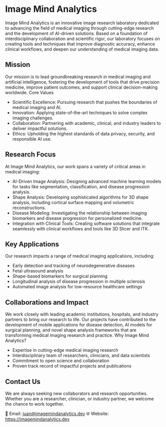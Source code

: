 # Image Mind Analytics

Image Mind Analytics is an innovative image research laboratory dedicated to advancing the field of medical imaging through cutting-edge research and the development of AI-driven solutions. Based on a foundation of interdisciplinary collaboration and scientific rigor, our laboratory focuses on creating tools and techniques that improve diagnostic accuracy, enhance clinical workflows, and deepen our understanding of medical imaging data.

## Mission

Our mission is to lead groundbreaking research in medical imaging and artificial intelligence, fostering the development of tools that drive precision medicine, improve patient outcomes, and support clinical decision-making worldwide.
Core Values

- Scientific Excellence: Pursuing research that pushes the boundaries of medical imaging and AI.
- Innovation: Applying state-of-the-art techniques to solve complex imaging challenges.
- Collaboration: Partnering with academic, clinical, and industry leaders to deliver impactful solutions.
- Ethics: Upholding the highest standards of data privacy, security, and responsible AI use.

## Research Focus

At Image Mind Analytics, our work spans a variety of critical areas in medical imaging:

- AI-Driven Image Analysis: Designing advanced machine learning models for tasks like segmentation, classification, and disease progression analysis.
- Shape Analysis: Developing sophisticated algorithms for 3D shape analysis, including cortical surface mapping and volumetric reconstructions.
- Disease Modeling: Investigating the relationship between imaging biomarkers and disease progression for personalized medicine.
- Integration with Clinical Tools: Creating software solutions that integrate seamlessly with clinical workflows and tools like 3D Slicer and ITK.

## Key Applications

Our research impacts a range of medical imaging applications, including:

- Early detection and tracking of neurodegenerative diseases
- Fetal ultrasound analysis 
- Shape-based biomarkers for surgical planning
- Longitudinal analysis of disease progression in multiple sclerosis
- Automated image analysis for low-resource healthcare settings

## Collaborations and Impact

We work closely with leading academic institutions, hospitals, and industry partners to bring our research to life. Our projects have contributed to the development of mobile applications for disease detection, AI models for surgical planning, and novel shape analysis frameworks that are transforming medical imaging research and practice.
Why Image Mind Analytics?

- Expertise in cutting-edge medical imaging research
- Interdisciplinary team of researchers, clinicians, and data scientists
- Commitment to open science and collaboration
- Proven track record of impactful projects and publications

## Contact Us

We are always seeking new collaborators and research opportunities. Whether you are a researcher, clinician, or industry partner, we welcome the chance to work together.

📧 Email: juan@imagemindanalytics.dev
🌐 Website: https://imagemindanalytics.dev
